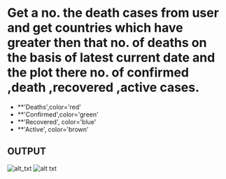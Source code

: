 # Get a no. the death cases from user and get countries which have greater then that no. of deaths on the basis of latest current date and the plot there no. of confirmed ,death ,recovered ,active cases.

+ **'Deaths',color='red'
+ **'Confirmed',color='green'
+ **'Recovered', color='blue'
+ **'Active', color='brown'

## **OUTPUT**

![alt_txt](https://github.com/sumyak/COVID-19/blob/master/task%205/Screenshot%20(285).png?raw=true)
![alt txt](https://github.com/sumyak/COVID-19/blob/master/task%205/Screenshot%20(286).png?raw=true)
